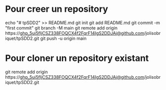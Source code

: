 #   Pour creer un repository

echo "# tpSDD2" >> README.md
git init
git add README.md
git commit -m "first commit"
git branch -M main 
git remote add origin https://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@github.com/jolisobriquet/tpSDD2.git
git push -u origin main

#   Pour cloner un repository existant

git remote add origin https://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@github.com/jolisobriquet/tpSDD2.git
